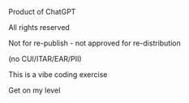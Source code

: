 Product of ChatGPT

All rights reserved

Not for re-publish - not approved for re-distribution

(no CUI/ITAR/EAR/PII)

This is a vibe coding exercise

Get on my level
